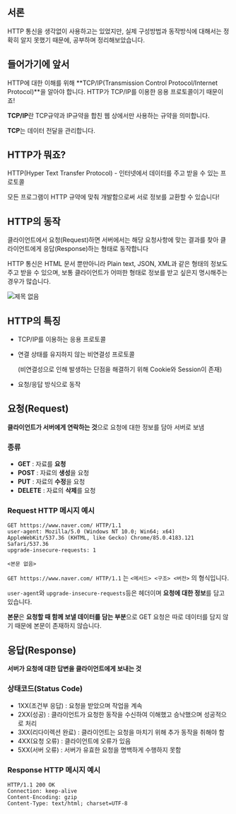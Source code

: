 ## 서론

 HTTP 통신을 생각없이 사용하고는 있었지만, 실제 구성방법과 동작방식에 대해서는 정확히 알지 못했기 때문에, 공부하며 정리해보았습니다.



## 들어가기에 앞서

HTTP에 대한 이해를 위해 **TCP/IP(Transmission Control Protocol/Internet Protocol)**을 알아야 합니다. HTTP가 TCP/IP를 이용한 응용 프로토콜이기 때문이죠! 

**TCP/IP**란 TCP규약과 IP규약을 합친 웹 상에서만 사용하는 규약을 의미합니다.

**TCP**는 데이터 전달을 관리합니다.



## HTTP가 뭐죠?

HTTP(Hyper Text Transfer Protocol) - 인터넷에서 데이터를 주고 받을 수 있는 프로토콜

모든 프로그램이 HTTP 규약에 맞춰 개발함으로써 서로 정보를 교환할 수 있습니다!



## HTTP의 동작

클라이언트에서 요청(Request)하면 서버에서는 해당 요청사항에 맞는 결과를 찾아 클라이언트에게 응답(Response)하는 형태로 동작합니다

HTTP 통신은 HTML 문서 뿐만아니라 Plain text, JSON, XML과 같은 형태의 정보도 주고 받을 수 있으며, 보통 클라이언트가 어떠한 형태로 정보를 받고 싶은지 명시해주는 경우가 많습니다.

![제목 없음](https://user-images.githubusercontent.com/41600558/96946161-846cfc00-151a-11eb-9c1b-19189f5c9745.png)



## HTTP의 특징

- TCP/IP를 이용하는 응용 프로토콜

- 연결 상태를 유지하지 않는 비연결성 프로토콜

  (비연결성으로 인해 발생하는 단점을 해결하기 위해 Cookie와 Session이 존재)

- 요청/응답 방식으로 동작



## 요청(Request)

 **클라이언트가 서버에게 연락하는 것**으로 요청에 대한 정보를 담아 서버로 보냄

### 종류

- **GET** : 자료를 **요청**
- **POST** : 자료의 **생성**을 요청
- **PUT** : 자료의 **수정**을 요청
- **DELETE** : 자료의 **삭제**를 요청

### Request HTTP 메시지 예시

```http
GET htttps://www.naver.com/ HTTP/1.1
user-agent: Mozilla/5.0 (Windows NT 10.0; Win64; x64) AppleWebKit/537.36 (KHTML, like Gecko) Chrome/85.0.4183.121 Safari/537.36
upgrade-insecure-requests: 1

<본문 없음>
```

`GET htttps://www.naver.com/ HTTP/1.1` 는 `<메서드> <구조> <버전>` 의 형식입니다.

`user-agent`와 `upgrade-insecure-requests`등은 헤더이며 **요청에 대한 정보**를 담고 있습니다.

**본문**은 **요청할 때 함께 보낼 데이터를 담는 부분**으로 GET 요청은 따로 데이터를 담지 않기 때문에 본문이 존재하지 않습니다.



## 응답(Response)

**서버가 요청에 대한 답변을 클라이언트에게 보내는 것**

### 상태코드(Status Code)

- 1XX(조건부 응답) : 요청을 받았으며 작업을 계속
- 2XX(성공) : 클라이언트가 요청한 동작을 수신하여 이해했고 승낙했으며 성공적으로 처리
- 3XX(리다이렉션 완료) : 클라이언트는 요청을 마치기 위해 추가 동작을 취해야 함
- 4XX(요청 오류) : 클라이언트에 오류가 있음
- 5XX(서버 오류) : 서버가 유효한 요청을 명백하게 수행하지 못함

### Response HTTP 메시지 예시

```
HTTP/1.1 200 OK
Connection: keep-alive
Content-Encoding: gzip												 
Content-Type: text/html; charset=UTF-8
```

